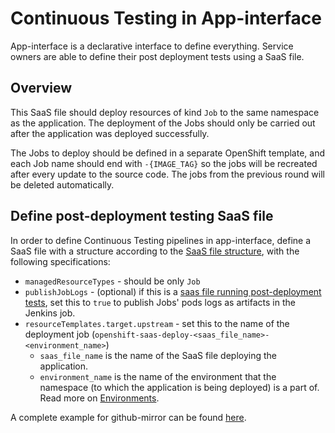 # Continuous Testing in App-interface

App-interface is a declarative interface to define everything.
Service owners are able to define their post deployment tests using a SaaS file.

## Overview

This SaaS file should deploy resources of kind `Job` to the same namespace as the application. The deployment of the Jobs should only be carried out after the application was deployed successfully.

The Jobs to deploy should be defined in a separate OpenShift template, and each Job name should end with `-{IMAGE_TAG}` so the jobs will be recreated after every update to the source code. The jobs from the previous round will be deleted automatically.

## Define post-deployment testing SaaS file

In order to define Continuous Testing pipelines in app-interface, define a SaaS file with a structure according to the [SaaS file structure](/docs/app-sre/continuous-delivery-in-app-interface.md#saas-file-structure), with the following specifications:
* `managedResourceTypes` - should be only `Job`
* `publishJobLogs` - (optional) if this is a [saas file running post-deployment tests](), set this to `true` to publish Jobs' pods logs as artifacts in the Jenkins job.
* `resourceTemplates.target.upstream` - set this to the name of the deployment job (`openshift-saas-deploy-<saas_file_name>-<environment_name>`)
    * `saas_file_name` is the name of the SaaS file deploying the application.
    * `environment_name` is the name of the environment that the namespace (to which the application is being deployed) is a part of. Read more on [Environments](/docs/app-interface/api/entities-and-relations.md).

A complete example for github-mirror can be found [here](/data/services/github-mirror/cicd/test.yaml).
